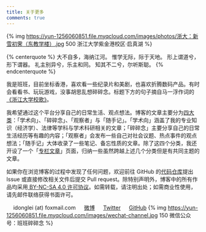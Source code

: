 ```yaml
---
title: 关于更多
comments: true
---
```


{% img https://yun-1256060851.file.myqcloud.com/images/photos/浙大：新雪初霁（东教学楼）.jpg 500 浙江大学紫金港校区·启真湖 %}

{% centerquote %}
大不自多，海纳江河。
惟学无际，际于天地。
形上谓道兮，形下谓器。
礼主别异兮，乐主和同。
知其不二兮，尔听斯聪。
{% endcenterquote %}

我是班班，目前坐标香港，喜欢看一些纪录片和美剧，也喜欢折腾数码产品。有时会看看书、玩玩游戏，没事胡思乱想碎碎念。标题下方的句子摘自马一浮作词的[《浙江大学校歌》](https://music.163.com/#/song?id=480235092)。

我希望通过这个平台分享自己的日常生活、观点想法。博客的文章主要分为[四大类](/overview/)：「学术向」、「碎碎念」、「观察者」与「随手记」。「学术向」涵盖了我的专业知识（经济学）、法律等学科与学术科研相关的文章；「碎碎念」主要分享自己的日常生活经历等有趣的内容；「观察者」会发布一些自己对社会议题、热点事件的观点想法；「随手记」大体收录了一些笔记、备忘性质的文章。除了这四个分类，我还开设了一个「[专栏文章](/overview/series/)」页面，归纳一些虽然跨越上述几个分类但是有共同主题的文章。

如果你在浏览博客的过程中发现了任何问题，欢迎前往 GitHub 的[代码仓库](https://github.com/lei2rock/blog)提出 Issue 或直接修改相关文件后提交 Pull request。除特别声明外，博客中的所有作品均采用[<i class="fa fa-fw fa-creative-commons"></i> BY-NC-SA 4.0 许可协议](https://creativecommons.org/licenses/by-nc-sa/4.0/deed.zh)。如需转载，请注明出处；如需商业性使用，请先邮件联络获得书面许可。

　<i class="fa fa-fw fa-envelope"></i> idonglei (at) foxmail.com
　<i class="fa fa-fw fa-weibo"></i> [微博](https://weibo.com/1156774800)
　<i class="fa fa-fw fa-twitter"></i> [Twitter](https://twitter.com/lei2rock)
　<i class="fa fa-fw fa-github"></i> [GitHub](https://github.com/lei2rock)
{% img https://yun-1256060851.file.myqcloud.com/images/wechat-channel.jpg 150 微信公众号：班班碎碎念 %}
